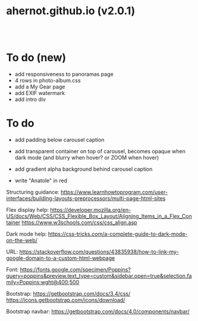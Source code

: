 # ahernot.github.io (v2.0.1)

<br><br>

# To do (new)
* add responsiveness to panoramas page
* 4 rows in photo-album.css
* add a My Gear page
* add EXIF watermark
* add intro div

# To do
* add padding below carousel caption
* add transparent container on top of carousel, becomes opaque when dark mode (and blurry when hover? or ZOOM when hover)
* add gradient alpha background behind carousel caption

* write "Anatole" in red

Structuring guidance:
https://www.learnhowtoprogram.com/user-interfaces/building-layouts-preprocessors/multi-page-html-sites

Flex display help:
https://developer.mozilla.org/en-US/docs/Web/CSS/CSS_Flexible_Box_Layout/Aligning_Items_in_a_Flex_Container
https://www.w3schools.com/css/css_align.asp

Dark mode help:
https://css-tricks.com/a-complete-guide-to-dark-mode-on-the-web/

URL:
https://stackoverflow.com/questions/43835938/how-to-link-my-google-domain-to-a-custom-html-webpage

Font:
https://fonts.google.com/specimen/Poppins?query=poppins&preview.text_type=custom&sidebar.open=true&selection.family=Poppins:wght@400;500

Bootstrap:
https://getbootstrap.com/docs/3.4/css/
https://icons.getbootstrap.com/icons/download/

Bootstrap navbar:
https://getbootstrap.com/docs/4.0/components/navbar/
